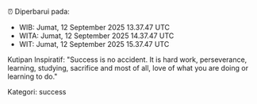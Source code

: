 ⏰ Diperbarui pada:
- WIB: Jumat, 12 September 2025 13.37.47 UTC
- WITA: Jumat, 12 September 2025 14.37.47 UTC
- WIT: Jumat, 12 September 2025 15.37.47 UTC

Kutipan Inspiratif:
"Success is no accident. It is hard work, perseverance, learning, studying, sacrifice and most of all, love of what you are doing or learning to do."


Kategori: success

